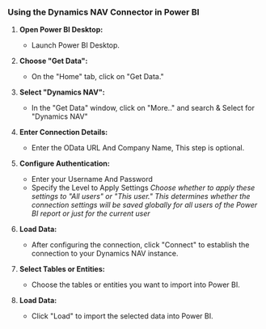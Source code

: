### Using the Dynamics NAV Connector in Power BI

1. **Open Power BI Desktop:**
   - Launch Power BI Desktop.

2. **Choose "Get Data":**
   - On the "Home" tab, click on "Get Data."

3. **Select "Dynamics NAV":**
   - In the "Get Data" window, click on "More.." and search & Select for "Dynamics NAV"

4. **Enter Connection Details:**
   - Enter the OData URL And Company Name, This step is optional.

5. **Configure Authentication:**
   - Enter your Username And Password
   - Specify the Level to Apply Settings
      _Choose whether to apply these settings to "All users" or "This user." This determines whether the connection settings will be saved globally for all users of the Power BI report or just for the current user_

6. **Load Data:**
   - After configuring the connection, click "Connect" to establish the connection to your Dynamics NAV instance.

7. **Select Tables or Entities:**
   - Choose the tables or entities you want to import into Power BI.

8. **Load Data:**
   - Click "Load" to import the selected data into Power BI.
